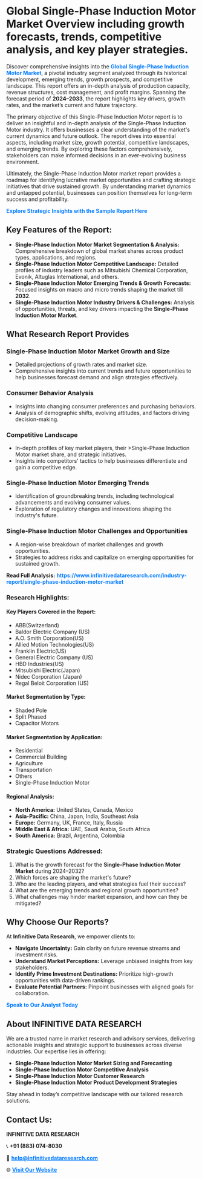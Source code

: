 <h1>Global Single-Phase Induction Motor Market Overview including growth forecasts, trends, competitive analysis, and key player strategies.</h1>
<p>
Discover comprehensive insights into the 
<a href="https://www.infinitivedataresearch.com/industry-report/single-phase-induction-motor-market" rel="dofollow" style="color: #007BFF; text-decoration: none;"><strong>Global Single-Phase Induction Motor Market</strong></a>, a pivotal industry segment analyzed through its historical development, emerging trends, growth prospects, and competitive landscape. This report offers an in-depth analysis of production capacity, revenue structures, cost management, and profit margins. Spanning the forecast period of <strong>2024–2033</strong>, the report highlights key drivers, growth rates, and the market’s current and future trajectory.
</p>
<p>
The primary objective of this Single-Phase Induction Motor report is to deliver an insightful and in-depth analysis of the Single-Phase Induction Motor industry. It offers businesses a clear understanding of the market's current dynamics and future outlook. The report dives into essential aspects, including market size, growth potential, competitive landscapes, and emerging trends. By exploring these factors comprehensively, stakeholders can make informed decisions in an ever-evolving business environment.
</p>
<p>
Ultimately, the Single-Phase Induction Motor market report provides a roadmap for identifying lucrative market opportunities and crafting strategic initiatives that drive sustained growth. By understanding market dynamics and untapped potential, businesses can position themselves for long-term success and profitability.
</p>
<p>
<a href="https://www.infinitivedataresearch.com/request-sample/reportId=103207" style="color: #007BFF; text-decoration: none;"><strong>Explore Strategic Insights with the Sample Report Here</strong></a>
</p>

<h2>Key Features of the Report:</h2>
<ul>
<li><strong>Single-Phase Induction Motor Market Segmentation & Analysis:</strong> Comprehensive breakdown of global market shares across product types, applications, and regions.</li>
<li><strong>Single-Phase Induction Motor Competitive Landscape:</strong> Detailed profiles of industry leaders such as Mitsubishi Chemical Corporation, Evonik, Altuglas International, and others.</li>
<li><strong>Single-Phase Induction Motor Emerging Trends & Growth Forecasts:</strong> Focused insights on macro and micro trends shaping the market till <strong>2032</strong>.</li>
<li><strong>Single-Phase Induction Motor Industry Drivers & Challenges:</strong> Analysis of opportunities, threats, and key drivers impacting the <strong>Single-Phase Induction Motor Market</strong>.</li>
</ul>

<h2>What Research Report Provides</h2>
<h3>Single-Phase Induction Motor Market Growth and Size</h3>
<ul>
<li>Detailed projections of growth rates and market size.</li>
<li>Comprehensive insights into current trends and future opportunities to help businesses forecast demand and align strategies effectively.</li>
</ul>

<h3>Consumer Behavior Analysis</h3>
<ul>
<li>Insights into changing consumer preferences and purchasing behaviors.</li>
<li>Analysis of demographic shifts, evolving attitudes, and factors driving decision-making.</li>
</ul>

<h3>Competitive Landscape</h3>
<ul>
<li>In-depth profiles of key market players, their >Single-Phase Induction Motor market share, and strategic initiatives.</li>
<li>Insights into competitors' tactics to help businesses differentiate and gain a competitive edge.</li>
</ul>

<h3>Single-Phase Induction Motor Emerging Trends</h3>
<ul>
<li>Identification of groundbreaking trends, including technological advancements and evolving consumer values.</li>
<li>Exploration of regulatory changes and innovations shaping the industry's future.</li>
</ul>

<h3>Single-Phase Induction Motor Challenges and Opportunities</h3>
<ul>
<li>A region-wise breakdown of market challenges and growth opportunities.</li>
<li>Strategies to address risks and capitalize on emerging opportunities for sustained growth.</li>
</ul>
<p><strong>Read Full Analysis:</strong> <a href="https://www.infinitivedataresearch.com/industry-report/single-phase-induction-motor-market" rel="dofollow" style="color: #007BFF; text-decoration: none;"><strong>https://www.infinitivedataresearch.com/industry-report/single-phase-induction-motor-market</strong></a></p>
<h3>Research Highlights:</h3>
<h4>Key Players Covered in the Report:</h4>
<ul><li>ABB(Switzerland)</li><li>Baldor Electric Company (US)</li><li>A.O. Smith Corporation(US)</li><li>Allied Motion Technologies(US)</li><li>Franklin Electric(US)</li><li>General Electric Company (US)</li><li>HBD Industries(US)</li><li>Mitsubishi Electric(Japan)</li><li>Nidec Corporation (Japan)</li><li>Regal Beloit Corporation (US)</li></ul>
<h4>Market Segmentation by Type:</h4>
<ul><li>Shaded Pole</li><li>Split Phased</li><li>Capacitor Motors</li></ul>
<h4>Market Segmentation by Application:</h4>
<ul><li>Residential</li><li>Commercial Building</li><li>Agriculture</li><li>Transportation</li><li>Others</li><li>Single-Phase Induction Motor</li></ul>

<h4>Regional Analysis:</h4>
<ul>
<li><strong>North America:</strong> United States, Canada, Mexico</li>
<li><strong>Asia-Pacific:</strong> China, Japan, India, Southeast Asia</li>
<li><strong>Europe:</strong> Germany, UK, France, Italy, Russia</li>
<li><strong>Middle East & Africa:</strong> UAE, Saudi Arabia, South Africa</li>
<li><strong>South America:</strong> Brazil, Argentina, Colombia</li>
</ul>

<h3>Strategic Questions Addressed:</h3>
<ol>
<li>What is the growth forecast for the <strong>Single-Phase Induction Motor Market</strong> during 2024–2032?</li>
<li>Which forces are shaping the market's future?</li>
<li>Who are the leading players, and what strategies fuel their success?</li>
<li>What are the emerging trends and regional growth opportunities?</li>
<li>What challenges may hinder market expansion, and how can they be mitigated?</li>
</ol>

<h2>Why Choose Our Reports?</h2>
<p>At <strong>Infinitive Data Research</strong>, we empower clients to:</p>
<ul>
<li><strong>Navigate Uncertainty:</strong> Gain clarity on future revenue streams and investment risks.</li>
<li><strong>Understand Market Perceptions:</strong> Leverage unbiased insights from key stakeholders.</li>
<li><strong>Identify Prime Investment Destinations:</strong> Prioritize high-growth opportunities with data-driven rankings.</li>
<li><strong>Evaluate Potential Partners:</strong> Pinpoint businesses with aligned goals for collaboration.</li>
</ul>
<p><a href="https://www.infinitivedataresearch.com/industry-report/single-phase-induction-motor-market" rel="dofollow" style="color: #007BFF; text-decoration: none;"><strong>Speak to Our Analyst Today</strong></a></p>

<h2>About INFINITIVE DATA RESEARCH</h2>
<p>We are a trusted name in market research and advisory services, delivering actionable insights and strategic support to businesses across diverse industries. Our expertise lies in offering:</p>
<ul>
<li><strong>Single-Phase Induction Motor Market Sizing and Forecasting</strong></li>
<li><strong>Single-Phase Induction Motor Competitive Analysis</strong></li>
<li><strong>Single-Phase Induction Motor Customer Research</strong></li>
<li><strong>Single-Phase Induction Motor Product Development Strategies</strong></li>
</ul>
<p>Stay ahead in today’s competitive landscape with our tailored research solutions.</p>

<h2>Contact Us:</h2>
<p><strong>INFINITIVE DATA RESEARCH</strong></p>
<p>📞 <strong>+91 (883) 074-8030</strong></p>
<p>📧 <strong><a href="mailto:help@infinitivedataresearch.com" style="color: #007BFF;">help@infinitivedataresearch.com</a></strong></p>
<p>🌐 <strong><a href="https://www.infinitivedataresearch.com" rel="dofollow" style="color: #007BFF;">Visit Our Website</a></strong></p>